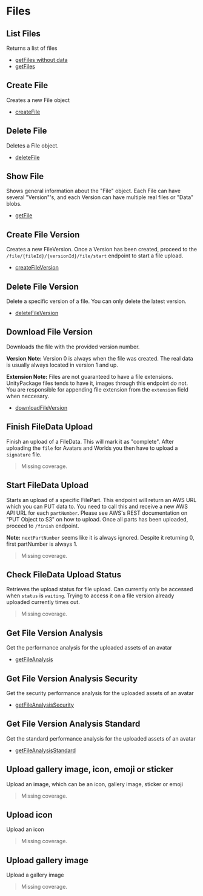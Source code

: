 # Files

## List Files
Returns a list of files

* [getFiles without data](./getfiles-without-data.md)
* [getFiles](./getfiles.md)
## Create File
Creates a new File object

* [createFile](./createfile.md)
## Delete File
Deletes a File object.

* [deleteFile](./deletefile.md)
## Show File
Shows general information about the "File" object. Each File can have several "Version"'s, and each Version can have multiple real files or "Data" blobs.

* [getFile](./getfile.md)
## Create File Version
Creates a new FileVersion. Once a Version has been created, proceed to the `/file/{fileId}/{versionId}/file/start` endpoint to start a file upload.

* [createFileVersion](./createfileversion.md)
## Delete File Version
Delete a specific version of a file. You can only delete the latest version.

* [deleteFileVersion](./deletefileversion.md)
## Download File Version
Downloads the file with the provided version number.

**Version Note:** Version 0 is always when the file was created. The real data is usually always located in version 1 and up.

**Extension Note:** Files are not guaranteed to have a file extensions. UnityPackage files tends to have it, images through this endpoint do not. You are responsible for appending file extension from the `extension` field when neccesary.

* [downloadFileVersion](./downloadfileversion.md)
## Finish FileData Upload
Finish an upload of a FileData. This will mark it as "complete". After uploading the `file` for Avatars and Worlds you then have to upload a `signature` file.

> Missing coverage.
## Start FileData Upload
Starts an upload of a specific FilePart. This endpoint will return an AWS URL which you can PUT data to. You need to call this and receive a new AWS API URL for each `partNumber`. Please see AWS's REST documentation on "PUT Object to S3" on how to upload. Once all parts has been uploaded, proceed to `/finish` endpoint.

**Note:** `nextPartNumber` seems like it is always ignored. Despite it returning 0, first partNumber is always 1.

> Missing coverage.
## Check FileData Upload Status
Retrieves the upload status for file upload. Can currently only be accessed when `status` is `waiting`. Trying to access it on a file version already uploaded currently times out.

> Missing coverage.
## Get File Version Analysis
Get the performance analysis for the uploaded assets of an avatar

* [getFileAnalysis](./getfileanalysis.md)
## Get File Version Analysis Security
Get the security performance analysis for the uploaded assets of an avatar

* [getFileAnalysisSecurity](./getfileanalysissecurity.md)
## Get File Version Analysis Standard
Get the standard performance analysis for the uploaded assets of an avatar

* [getFileAnalysisStandard](./getfileanalysisstandard.md)
## Upload gallery image, icon, emoji or sticker
Upload an image, which can be an icon, gallery image, sticker or emoji

> Missing coverage.
## Upload icon
Upload an icon

> Missing coverage.
## Upload gallery image
Upload a gallery image

> Missing coverage.
	